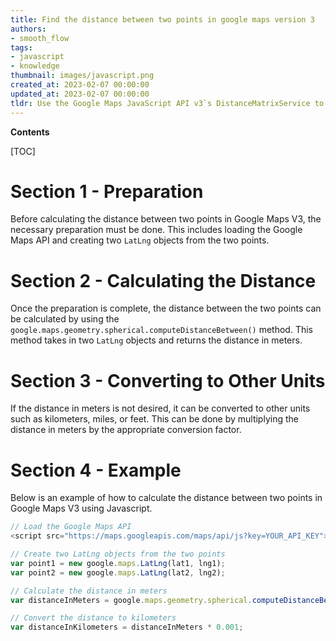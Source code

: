 ```yaml
---
title: Find the distance between two points in google maps version 3
authors:
- smooth_flow
tags:
- javascript
- knowledge
thumbnail: images/javascript.png
created_at: 2023-02-07 00:00:00
updated_at: 2023-02-07 00:00:00
tldr: Use the Google Maps JavaScript API v3`s DistanceMatrixService to calculate the distance between two points.
---
```


**Contents**

[TOC]

# Section 1 - Preparation

Before calculating the distance between two points in Google Maps V3, the necessary preparation must be done. This includes loading the Google Maps API and creating two `LatLng` objects from the two points.

# Section 2 - Calculating the Distance

Once the preparation is complete, the distance between the two points can be calculated by using the `google.maps.geometry.spherical.computeDistanceBetween()` method. This method takes in two `LatLng` objects and returns the distance in meters.

# Section 3 - Converting to Other Units

If the distance in meters is not desired, it can be converted to other units such as kilometers, miles, or feet. This can be done by multiplying the distance in meters by the appropriate conversion factor.

# Section 4 - Example

Below is an example of how to calculate the distance between two points in Google Maps V3 using Javascript.

```javascript
// Load the Google Maps API
<script src="https://maps.googleapis.com/maps/api/js?key=YOUR_API_KEY"></script>

// Create two LatLng objects from the two points
var point1 = new google.maps.LatLng(lat1, lng1);
var point2 = new google.maps.LatLng(lat2, lng2);

// Calculate the distance in meters
var distanceInMeters = google.maps.geometry.spherical.computeDistanceBetween(point1, point2);

// Convert the distance to kilometers
var distanceInKilometers = distanceInMeters * 0.001;
```
